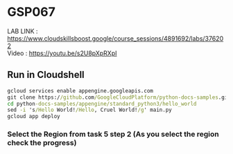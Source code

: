 # GSP067

LAB LINK : https://www.cloudskillsboost.google/course_sessions/4891692/labs/376202 \
Video : https://youtu.be/s2U8pXpRXpI

## Run in Cloudshell

```cmd
gcloud services enable appengine.googleapis.com
git clone https://github.com/GoogleCloudPlatform/python-docs-samples.git
cd python-docs-samples/appengine/standard_python3/hello_world
sed -i 's/Hello World!/Hello, Cruel World!/g' main.py
gcloud app deploy
```

### Select the Region from task 5 step 2 (As you select the region check the progress)
